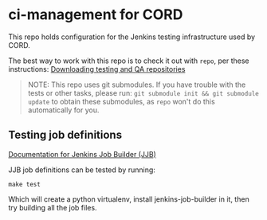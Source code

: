 # ci-management for CORD

This repo holds configuration for the Jenkins testing infrastructure used by
CORD.

The best way to work with this repo is to check it out with `repo`, per these
instructions: [Downloading testing and QA
repositories](https://guide.opencord.org/getting_the_code.html#downloading-testing-and-qa-repositories)

> NOTE: This repo uses git submodules. If you have trouble with the tests or
> other tasks, please run: `git submodule init && git submodule update` to
> obtain these submodules, as `repo` won't do this automatically for you.

## Testing job definitions

[Documentation for Jenkins Job Builder
(JJB)](https://docs.openstack.org/infra/jenkins-job-builder/index.html)

JJB job definitions can be tested by running:

```shell
make test
```

Which will create a python virtualenv, install jenkins-job-builder in it, then
try building all the job files.

